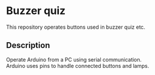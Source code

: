 # Buzzer quiz

This repository operates buttons used in buzzer quiz etc.  

## Description

Operate Arduino from a PC using serial communication.  
Arduino uses pins to handle connected buttons and lamps.  
